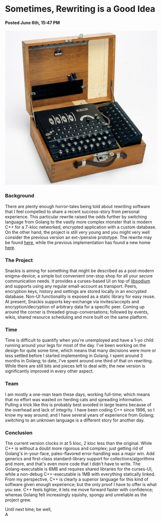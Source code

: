 # Sometimes, Rewriting is a Good Idea
#### Posted June 6th, 15:47 PM

![enigma](images/enigma.jpg?raw=true)

### Background
There are plenty enough horror-tales being told about rewriting software that I feel compelled to share a recent success-story from personal experience. This particular rewrite raised the odds further by switching language from Golang to the vastly more complex monster that is modern C++ for a 7-kloc networked, encrypted application with a custom database. On the other hand, the project is still very young and you might very well consider the previous version an ext-/pensive prototype. The rewrite may be found [here](https://github.com/andreas-gone-wild/snackis), while the previous implementation has found a new home [here](https://github.com/andreas-gone-wild/snackis-golang).

### The Project
Snackis is aiming for something that might be described as a post-modern enigma-device; a simple but convenient one-stop shop for all your secure communication needs. It provides a curses-based UI on top of [libsodium](https://github.com/jedisct1/libsodium) and supports using any regular email-account as transport. Peers, encryption keys, history and settings are stored locally in an encrypted database. Non-UI functionality is exposed as a static library for easy reuse. At present, Snackis supports key-exchange via invites/accepts and encryption/decryption of arbitrary data for a specific peer. Coming up around the corner is threaded group-conversations; followed by events, wikis, shared resource scheduling and more built on the same platform.

### Time
Time is difficult to quantify when you're unemployed and have a 1-yo child running around your legs for most of the day. I've been working on the design for quite some time, which means that many decisions were more or less settled before I started implementing in Golang. I spent around 3 months in Golang; to date, I've spent around one third of that on rewriting. While there are still bits and pieces left to deal with; the new version is significantly improved in every other aspect.

### Team
I am mostly a one-man team these days, working full-time; which means that no effort was wasted on herding cats and spreading information. Pulling a trick like this is probably best avoided in large teams because of the overhead and lack of integrity. I have been coding C++ since 1996, so I know my way around; and I have several years of experience from Golang; switching to an unknown language is a different story for another day.

### Conclusion
The current version clocks in at 5 kloc, 2 kloc less than the original. While C++ is without a doubt more rigorous and complex; just getting rid of Golang's in-your-face, paleo-flavored error-handling was a major win. Add generics and first-class standard-library support for collections/algorithms and more, and that's even more code that I didn't have to write. The Golang-executable is 6MB and requires shared libraries for the curses-UI, while a non-debug C++-executable is 1MB with everything statically linked. From my perspective, C++ is clearly a superior language for this kind of software given enough experience; but the only proof I have to offer is what you see. C++ feels tighter, it lets me move forward faster with confidence; whereas Golang felt increasingly squishy, spongy and unreliable as the project grew.

Until next time; be well,<br/>
A